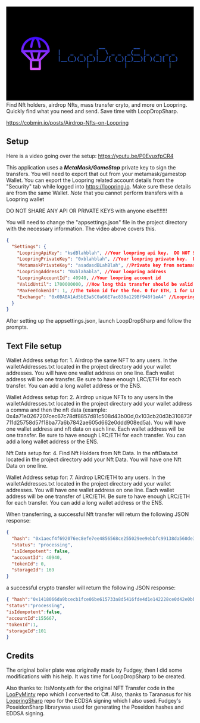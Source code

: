 ![](https://github.com/cobmin/LoopDropSharp/blob/Development/GitHubBanner.png)
Find Nft holders, airdrop Nfts, mass transfer cryto, and more on Loopring. Quickly find what you need and send. Save time with LoopDropSharp.    

https://cobmin.io/posts/Airdrop-Nfts-on-Loopring

## Setup

Here is a video going over the setup: https://youtu.be/P0EvuxfpCR4

This application uses a ***MetaMask/GameStop*** private key to sign the transfers. You will need to export that out from your metamask/gamestop Wallet. You can export the Loopring related account details from the "Security" tab while logged into https://loopring.io. Make sure these details are from the same Wallet. *Note* that you cannot perform transfers with a Loopring wallet

DO NOT SHARE ANY API OR PRIVATE KEYS with anyone else!!!!!!! 

You will need to change the "appsettings.json" file in the project directory with the necessary information. The video above covers this. 

```json
{
  "Settings": {
    "LoopringApiKey": "ksdBlahblah", //Your loopring api key.  DO NOT SHARE THIS AT ALL.
    "LoopringPrivateKey": "0xblahblah", //Your loopring private key.  DO NOT SHARE THIS AT ALL.
    "MetamaskPrivateKey": "asadasdBLahBlah", //Private key from metamask. DO NOT SHARE THIS AT ALL.
    "LoopringAddress": "0xblahabla", //Your loopring address
    "LoopringAccountId": 40940, //Your loopring account id
    "ValidUntil": 1700000000, //How long this transfer should be valid for. Shouldn't have to change this value
    "MaxFeeTokenId": 1, //The token id for the fee. 0 for ETH, 1 for LRC
    "Exchange": "0x0BABA1Ad5bE3a5C0a66E7ac838a129Bf948f1eA4" //Loopring Exchange address
  }
}
```
After setting up the appsettings.json, launch LoopDropSharp and follow the prompts.

## Text File setup
Wallet Address setup for: 1. Airdrop the same NFT to any users.
In the walletAddresses.txt located in the project directory add your wallet addresses. You will have one wallet address on one line. Each wallet address will be one transfer. Be sure to have enough LRC/ETH for each transfer. You can add a long wallet address or the ENS. 

Wallet Address setup for: 2. Airdrop unique NFTs to any users
In the walletAddresses.txt located in the project directory add your wallet address a comma and then the nft data (example: 0x4a71e0267207cec67c78df8857d81c508d43b00d,0x103cb20d3b310873f711d25758d57f18ba77a6b7842ae605d662e0ddd908ed5a). You will have one wallet address and nft data on each line. Each wallet address will be one transfer. Be sure to have enough LRC/ETH for each transfer. You can add a long wallet address or the ENS.

Nft Data setup for: 4. Find Nft Holders from Nft Data.
In the nftData.txt located in the project directory add your Nft Data. You will have one Nft Data on one line. 

Wallet Address setup for: 7. Airdrop LRC/ETH to any users.
In the walletAddresses.txt located in the project directory add your wallet addresses. You will have one wallet address on one line. Each wallet address will be one transfer of LRC/ETH. Be sure to have enough LRC/ETH for each transfer. You can add a long wallet address or the ENS. 

When transferring, a successful Nft transfer will return the following JSON response:

```json
{
  "hash": "0x1aecf4f692076ec8efe7ee4856568ce255029ee9ebbfc99138da560de353e4ac",
  "status": "processing",
  "isIdempotent": false,
  "accountId": 40940,
  "tokenId": 0,
  "storageId": 169
}
```
a successful crypto transfer will return the following JSON response:

```json
{ "hash":"0x1418066da9bcecb1fce06be615733a8d5416fde4d1e142228ce0d42e0bb415eb",
"status":"processing",
"isIdempotent":false,
"accountId":155667,
"tokenId":1,
"storageId":101
}
```

## Credits
The original boiler plate was originally made by Fudgey, then I did some modifications with his help. It was time for LoopDropSharp to be created.

Also thanks to:
ItsMonty.eth for the original NFT Transfer code in the [LooPyMinty](https://github.com/Montspy/LooPyMinty) repo which I converted to C#.
Also, thanks to Taranasus for his [LoopringSharp](https://github.com/taranasus/LoopringSharp) repo for the ECDSA signing which I also used.
Fudgey's PoseidonSharp librarywas used for generating the Poseidon hashes and EDDSA signing.
